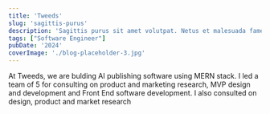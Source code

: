 ```yaml
---
title: 'Tweeds'
slug: 'sagittis-purus'
description: 'Sagittis purus sit amet volutpat. Netus et malesuada fames ac turpis egestas'
tags: ["Software Engineer"]
pubDate: '2024'
coverImage: './blog-placeholder-3.jpg'
---
```


At Tweeds, we are bulding AI publishing software using MERN stack. I led a team of 5 for consulting on product and marketing research, MVP design and development and Front End software development. I also consulted on design, product and market research


